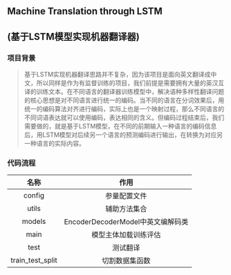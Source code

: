 ## Machine Translation through LSTM
## (基于LSTM模型实现机器翻译器)

### 项目背景
>  基于LSTM实现机器翻译思路并不复杂，因为该项目是面向英文翻译成中文，所以同样是作为有监督训练的项目，我们前提是需要拥有大量的英汉互译的训练文本。在不同语言的翻译器训练模型中，解决语种多样性翻译问题的核心思想是对不同语言进行统一的编码。当不同的语言在分词效果后，用统一的编码算法对齐进行编码，实际上也是一个映射过程，那么不同语言的不同词语表达就可以使用编码，表达相同的含义。但编码过程结束后，我们需要做的，就是基于LSTM模型，在不同的前期输入一种语言的编码信息后，用LSTM模型对后续另一个语言的预测编码进行输出，在转换为对应另一种语言的实际内容。
  
### 代码流程
|名称|作用|
|:-------------:|:-------------:|
|config|参量配置文件|
|utils|辅助方法集合|
|models|EncoderDecoderModel中英文编解码类|
|main|模型主体加载训练评估|
|test|测试翻译|
|train_test_split|切割数据集函数|



